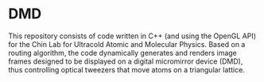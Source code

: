 # DMD
This repository consists of code written in C++ (and using the OpenGL API) for the Chin Lab for Ultracold Atomic and Molecular Physics. Based on a routing algorithm, the code dynamically generates and renders image frames designed to be displayed on a digital micromirror device (DMD), thus controlling optical tweezers that move atoms on a triangular lattice.
